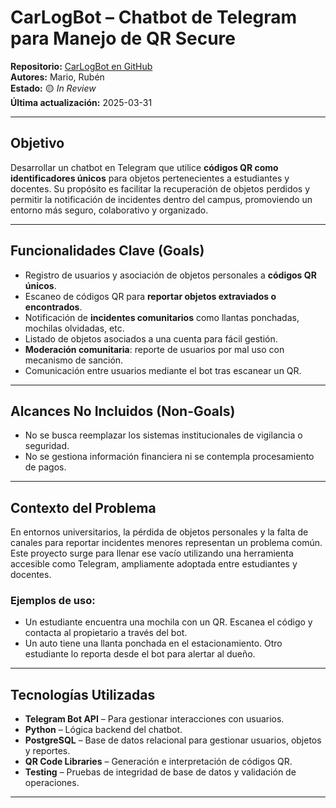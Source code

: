 
# CarLogBot – Chatbot de Telegram para Manejo de QR Secure

**Repositorio:** [CarLogBot en GitHub](https://github.com/netrix4/CarLogBot)  
**Autores:** Mario, Rubén  
**Estado:** 🟡 *In Review*  
**Última actualización:** 2025-03-31

---

## Objetivo

Desarrollar un chatbot en Telegram que utilice **códigos QR como identificadores únicos** para objetos pertenecientes a estudiantes y docentes. Su propósito es facilitar la recuperación de objetos perdidos y permitir la notificación de incidentes dentro del campus, promoviendo un entorno más seguro, colaborativo y organizado.

---

##  Funcionalidades Clave (Goals)

-  Registro de usuarios y asociación de objetos personales a **códigos QR únicos**.
-  Escaneo de códigos QR para **reportar objetos extraviados o encontrados**.
-  Notificación de **incidentes comunitarios** como llantas ponchadas, mochilas olvidadas, etc.
-  Listado de objetos asociados a una cuenta para fácil gestión.
-  **Moderación comunitaria**: reporte de usuarios por mal uso con mecanismo de sanción.
-  Comunicación entre usuarios mediante el bot tras escanear un QR.

---

##  Alcances No Incluidos (Non-Goals)

- No se busca reemplazar los sistemas institucionales de vigilancia o seguridad.
- No se gestiona información financiera ni se contempla procesamiento de pagos.

---

##  Contexto del Problema

En entornos universitarios, la pérdida de objetos personales y la falta de canales para reportar incidentes menores representan un problema común. Este proyecto surge para llenar ese vacío utilizando una herramienta accesible como Telegram, ampliamente adoptada entre estudiantes y docentes.

### Ejemplos de uso:
- Un estudiante encuentra una mochila con un QR. Escanea el código y contacta al propietario a través del bot.
- Un auto tiene una llanta ponchada en el estacionamiento. Otro estudiante lo reporta desde el bot para alertar al dueño.

---

##  Tecnologías Utilizadas

- **Telegram Bot API** – Para gestionar interacciones con usuarios.
- **Python** – Lógica backend del chatbot.
- **PostgreSQL** – Base de datos relacional para gestionar usuarios, objetos y reportes.
- **QR Code Libraries** – Generación e interpretación de códigos QR.
- **Testing** – Pruebas de integridad de base de datos y validación de operaciones.

---

